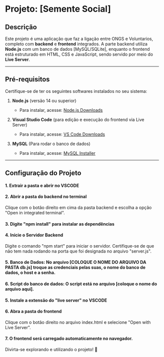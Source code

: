 # Projeto: [Semente Social]

## Descrição

Este projeto é uma aplicação que faz a ligação entre ONGS e Voluntarios, completo com **backend** e **frontend** integrados. A parte backend utiliza **Node.js** com um banco de dados [MySQL/SQLite], enquanto o frontend está estruturado em HTML, CSS e JavaScript, sendo servido por meio do **Live Server**.

---

## Pré-requisitos

Certifique-se de ter os seguintes softwares instalados no seu sistema:

1. **Node.js** (versão 14 ou superior)  
   - Para instalar, acesse: [Node.js Downloads](https://nodejs.org/)

2. **Visual Studio Code** (para edição e execução do frontend via Live Server)  
   - Para instalar, acesse: [VS Code Downloads](https://code.visualstudio.com/)

3. **MySQL** (Para rodar o banco de dados)  
   - Para instalar, acesse: [MySQL Installer](https://dev.mysql.com/downloads/installer/)

---

## Configuração do Projeto

#### 1. Extrair a pasta e abrir no VSCODE
#### 2. Abrir a pasta do backend no terminal
Clique com o botão direito em cima da pasta backend e escolha a opção "Open in integrated terminal".
#### 3. Digite "npm install" para instalar as dependências
#### 4.  Inicie o Servidor Backend
Digite o comando "npm start" para iniciar o servidor. Certifique-se de que não tem nada rodando na porta que foi designada no arquivo "server.js".
#### 5. Banco de Dados: No arquivo [COLOQUE O NOME DO ARQUIVO DA PASTA db.js] troque as credenciais pelas suas, o nome do banco de dados, o host e a senha.
#### 6. Script do banco de dados: O script está no arquivo [coloque o nome do arquivo aqui].
#### 5. Instale a extensão do "live server" no VSCODE
#### 6. Abra a pasta do frontend
Clique com o botão direito no arquivo index.html e selecione "Open with Live Server".
#### 7. O frontend será carregado automaticamente no navegador.

Divirta-se explorando e utilizando o projeto! 🎉
